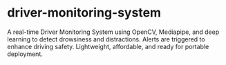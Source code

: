 # driver-monitoring-system
A real-time Driver Monitoring System using OpenCV, Mediapipe, and deep learning to detect drowsiness and distractions. Alerts are triggered to enhance driving safety. Lightweight, affordable, and ready for portable deployment.
